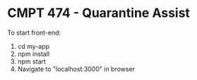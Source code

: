 # CMPT 474 - Quarantine Assist 

To start front-end:
1) cd my-app
2) npm install
3) npm start
4) Navigate to "localhost:3000" in browser
